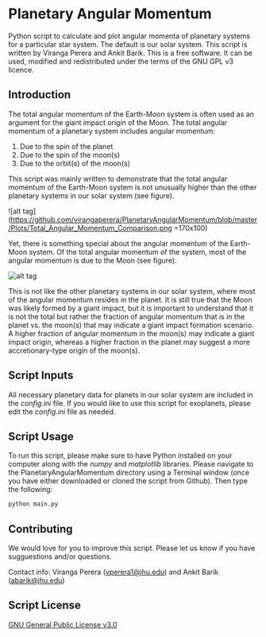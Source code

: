 # Planetary Angular Momentum

Python script to calculate and plot angular momenta of planetary systems for a particular star system. The default is our solar system. This script is written by Viranga Perera and Ankit Barik. This is a free software. It can be used, modified and redistributed under the terms of the GNU GPL v3 licence.

## Introduction
The total angular momentum of the Earth-Moon system is often used as an argument for the giant impact origin of the Moon. The total angular momentum of a planetary system includes angular momentum: 
1. Due to the spin of the planet
2. Due to the spin of the moon(s)
3. Due to the orbit(s) of the moon(s)

This script was mainly written to demonstrate that the total angular momentum of the Earth-Moon system is not unusually higher than the other planetary systems in our solar system (see figure).

![alt tag](https://github.com/virangaperera/PlanetaryAngularMomentum/blob/master/Plots/Total_Angular_Momentum_Comparison.png =170x100)

Yet, there is something special about the angular momentum of the Earth-Moon system. Of the total angular momentum of the system, most of the angular momentum is due to the Moon (see figure).

![alt tag](https://github.com/virangaperera/PlanetaryAngularMomentum/blob/master/Plots/Planet_Moons_Angular_Momentum_Comparison.png=170x100)

This is not like the other planetary systems in our solar system, where most of the angular momentum resides in the planet. It is still true that the Moon was likely formed by a giant impact, but it is important to understand that it is not the total but rather the fraction of angular momentum that is in the planet vs. the moon(s) that may indicate a giant impact formation scenario. A higher fraction of angular momentum in the moon(s) may indicate a giant impact origin, whereas a higher fraction in the planet may suggest a more accretionary-type origin of the moon(s).

## Script Inputs
All necessary planetary data for planets in our solar system are included in the *config.ini* file. If you would like to use this script for exoplanets, please edit the *config.ini* file as needed.

## Script Usage
To run this script, please make sure to have Python installed on your computer along with the *numpy* and *matplotlib* libraries. Please navigate to the PlanetaryAngularMomentum directory using a Terminal window (once you have either downloaded or cloned the script from Github). Then type the following:
```bash
python main.py
```

## Contributing
We would love for you to improve this script. Please let us know if you have sugguestions and/or questions.

Contact info:
Viranga Perera (vperera1@jhu.edu) and Ankit Barik (abarik@jhu.edu)

## Script License
[GNU General Public License v3.0](http://www.gnu.org/licenses/gpl-3.0.en.html)
